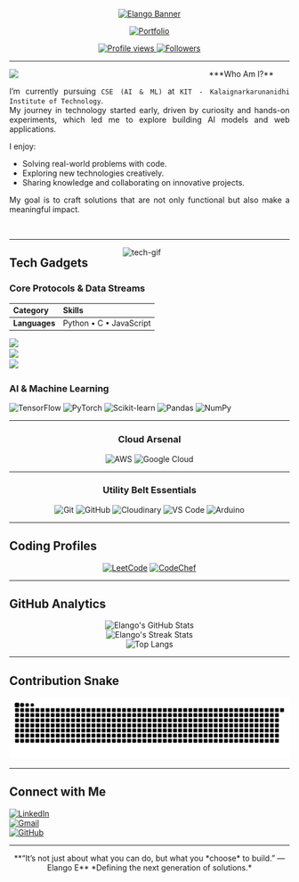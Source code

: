 <div align="center">
 
[![Elango Banner](https://svg-banners.vercel.app/api?type=glitch&text1=Elango%20&text2=Next-Gen%20AI%20Engineer&width=800&height=400&font=Orbitron)](https://github.com/elango74)

[![Portfolio](https://img.shields.io/badge/Portfolio-Elango-blue?style=for-the-badge)](https://elango.dev)

</div>
<!-- Profile Views / Stars / Followers -->
<div align="center">
<a href="https://github.com/elango74">
  <img src="https://komarev.com/ghpvc/?username=elango74&label=Profile%20views&color=000000&style=for-the-badge" alt="Profile views" />
</a>
<a href="https://github.com/elango74?tab=followers">
  <img src="https://custom-icon-badges.herokuapp.com/github/followers/elango74?color=000000&labelColor=gray&style=for-the-badge&logo=person-add&label=Followers&logoColor=ffffff" alt="Followers" />
</a>
</div>

---

<!-- About Me Section -->
<img src="https://media.tenor.com/Gh3LKX9HMFkAAAAj/hollow-knight-knight.gif" width=330 align="left">

<div align="center">
  ***Who Am I?**
</div>

<div align="justify">

I’m currently pursuing `CSE (AI & ML)` at `KIT - Kalaignarkarunanidhi Institute of Technology`.  
My journey in technology started early, driven by curiosity and hands-on experiments, which led me to explore building AI models and web applications.  

I enjoy:  
- Solving real-world problems with code.  
- Exploring new technologies creatively.  
- Sharing knowledge and collaborating on innovative projects.  

My goal is to craft solutions that are not only functional but also make a meaningful impact.

</div>
</br>


---

<!-- Tech Gadgets Section -->
<img align="right" alt="tech-gif" width="300" src="https://i.pinimg.com/originals/10/27/f8/1027f80aeabcbb74a2e698be71829e9e.gif">

<div align="left">

## Tech Gadgets

### Core Protocols & Data Streams
| Category | Skills |
| :--- | :--- |
| **Languages** | Python • C • JavaScript |

<!-- Core Languages -->
<div align="left">
    <img src="https://skillicons.dev/icons?i=html,css,js,python" /><br>
    <img src="https://skillicons.dev/icons?i=cpp,mysql,react,bootstrap" /><br>
    <img src="https://skillicons.dev/icons?i=github,figma,arduino,git" /><br>
</div>


### AI & Machine Learning
<div align="left">
 
![TensorFlow](https://img.shields.io/badge/TensorFlow-FF6F00?style=for-the-badge&logo=tensorflow&logoColor=white)
![PyTorch](https://img.shields.io/badge/PyTorch-EE4C2C?style=for-the-badge&logo=pytorch&logoColor=white)
![Scikit-learn](https://img.shields.io/badge/scikit--learn-F7931E?style=for-the-badge&logo=scikit-learn&logoColor=white)
![Pandas](https://img.shields.io/badge/Pandas-150458?style=for-the-badge&logo=pandas&logoColor=white)
![NumPy](https://img.shields.io/badge/NumPy-013243?style=for-the-badge&logo=numpy&logoColor=white)
</div>

</div>

---

<!-- Cloud Arsenal -->
<h3 align="center">Cloud Arsenal</h3>
<div align="center">
 
![AWS](https://img.shields.io/badge/AWS-232F3E?style=for-the-badge&logo=amazon-aws&logoColor=white)
![Google Cloud](https://img.shields.io/badge/Google%20Cloud-4285F4?style=for-the-badge&logo=google-cloud&logoColor=white)
</div>

---

<!-- Utility Belt Essentials -->
<h3 align="center">Utility Belt Essentials</h3>
<div align="center">
 
![Git](https://img.shields.io/badge/Git-F05032?style=for-the-badge&logo=git&logoColor=white)
![GitHub](https://img.shields.io/badge/GitHub-100000?style=for-the-badge&logo=github&logoColor=white)
![Cloudinary](https://img.shields.io/badge/Cloudinary-3448C5?style=for-the-badge&logo=cloudinary&logoColor=white)
![VS Code](https://img.shields.io/badge/VS%20Code-007ACC?style=for-the-badge&logo=visual-studio-code&logoColor=white)
![Arduino](https://img.shields.io/badge/Arduino-00979D?style=for-the-badge&logo=arduino&logoColor=white)
</div>

---

## Coding Profiles
<div align="center">
 
[![LeetCode](https://img.shields.io/badge/LeetCode-Elango-yellow?style=for-the-badge&logo=leetcode)](https://leetcode.com/)
[![CodeChef](https://img.shields.io/badge/CodeChef-Elango-brown?style=for-the-badge&logo=codechef)](https://www.codechef.com/)
</div>

---

## GitHub Analytics
<div align="center">
 
![Elango's GitHub Stats](https://github-readme-stats.vercel.app/api?username=elango74&show_icons=true&theme=transparent&title_color=E00000&icon_color=E00000&text_color=FFFFFF&bg_color=1F1F1F)  
![Elango's Streak Stats](https://github-readme-streak-stats.herokuapp.com/?user=elango74&theme=transparent&border_radius=5&currstreak_color=E00000&ring_color=E00000&background=1F1F1F&dates=FFFFFF)  
![Top Langs](https://github-readme-stats.vercel.app/api/top-langs/?username=elango74&layout=compact&theme=transparent&title_color=E00000&icon_color=E00000&text_color=FFFFFF&bg_color=1F1F1F)
</div>

---

## Contribution Snake
<div align="center">
<picture>
  <source media="(prefers-color-scheme: dark)" srcset="https://raw.githubusercontent.com/elango74/elango74/output/github-snake.svg" />
  <source media="(prefers-color-scheme: light)" srcset="https://raw.githubusercontent.com/elango74/elango74/output/github-snake.svg" />
  <img alt="github-snake" src="https://raw.githubusercontent.com/elango74/elango74/output/github-snake.svg" />
</picture>
</div>

---

## Connect with Me
<div align="left">
 
[![LinkedIn](https://img.shields.io/badge/LinkedIn-Elango%20E-blue?style=for-the-badge&logo=linkedin)](https://www.linkedin.com/)  
[![Gmail](https://img.shields.io/badge/Email-elango.ren606@gmail.com-red?style=for-the-badge&logo=gmail)](mailto:elangoe@example.com)  
[![GitHub](https://img.shields.io/badge/GitHub-elango74-black?style=for-the-badge&logo=github)](https://github.com/elango74)
</div>

---

<div align="center">
**“It’s not just about what you can do, but what you *choose* to build.” — Elango E**  
*Defining the next generation of solutions.*
</div>

